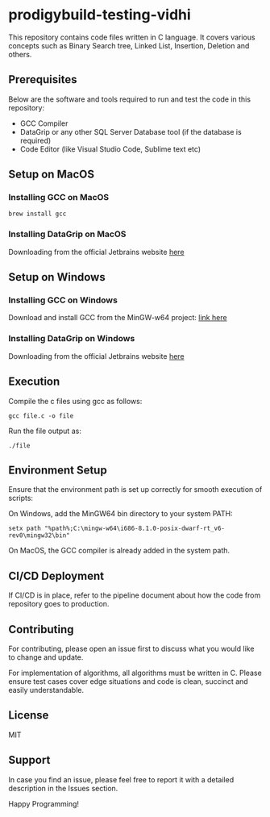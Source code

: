 # prodigybuild-testing-vidhi

This repository contains code files written in C language. It covers various concepts such as Binary Search tree, Linked List, Insertion, Deletion and others. 

## Prerequisites

Below are the software and tools required to run and test the code in this repository:

- GCC Compiler
- DataGrip or any other SQL Server Database tool (if the database is required)
- Code Editor (like Visual Studio Code, Sublime text etc)

## Setup on MacOS

### Installing GCC on MacOS

```shell
brew install gcc
```

### Installing DataGrip on MacOS

Downloading from the official Jetbrains website [here](https://www.jetbrains.com/datagrip/download/#section=mac)

## Setup on Windows

### Installing GCC on Windows

Download and install GCC from the MinGW-w64 project: [link here](https://mingw-w64.org/doku.php)

### Installing DataGrip on Windows

Downloading from the official Jetbrains website [here](https://www.jetbrains.com/datagrip/download/#section=windows)

## Execution

Compile the c files using gcc as follows:

```shell
gcc file.c -o file
```

Run the file output as:

```shell
./file
```

## Environment Setup

Ensure that the environment path is set up correctly for smooth execution of scripts:

On Windows, add the MinGW64 bin directory to your system PATH: 

```shell
setx path "%path%;C:\mingw-w64\i686-8.1.0-posix-dwarf-rt_v6-rev0\mingw32\bin"
```

On MacOS, the GCC compiler is already added in the system path.

## CI/CD Deployment

If CI/CD is in place, refer to the pipeline document about how the code from repository goes to production.

## Contributing

For contributing, please open an issue first to discuss what you would like to change and update. 

For implementation of algorithms, all algorithms must be written in C. Please ensure test cases cover edge situations and code is clean, succinct and easily understandable.

## License
MIT

## Support

In case you find an issue, please feel free to report it with a detailed description in the Issues section.

Happy Programming!